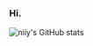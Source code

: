 ### Hi.

![niiy's GitHub stats](https://github-readme-stats.vercel.app/api?username=niiyy&theme=radical&show_icons=true)

